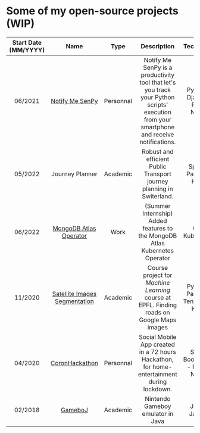 # Some of my open-source projects (WIP)
| Start Date (MM/YYYY) |                                       Name                                      |    Type   |                                                                 Description                                                                |             Tech Stack             | Team Size | Grade ( / 6 ) |
|:--------------------:|:-------------------------------------------------------------------------------:|:---------:|:------------------------------------------------------------------------------------------------------------------------------------------:|:----------------------------------:|:---------:|:-------------:|
|        06/2021       |         [Notify Me SenPy](https://github.com/magantoine/senpy-package/)         | Personnal | Notify Me SenPy is a productivity tool that let's you track your Python scripts' execution from your smartphone and receive notifications. |   Python - Django - React Native   |     4     |       -       |
|        05/2022       |                                 Journey Planner                                 |  Academic |                                    Robust and efficient Public Transport journey planning in Switerland.                                   |        Spark - Pandas - HDFS       |     4     |               |
|        06/2022       |  [MongoDB Atlas Operator](https://github.com/mongodb/mongodb-atlas-kubernetes)  |    Work   |                                 (Summer Internship) Added features to the MongoDB Atlas Kubernetes Operator                                |           Go - Kubernetes          |     -     |       -       |
|        11/2020       | [Satellite Images Segmentation](https://github.com/Julien-Ben/CS-433-project-2) | Academic  |                          Course project for *Machine Learning* course at EPFL. Finding roads on Google Maps images                         | Python - Pandas - TensorFlow Keras |     3     |      5.5      |
|        04/2020       |          [CoronHackathon](https://github.com/Julien-Ben/Coronhackathon)         | Personnal |                         Social Mobile App created in a 72 hours Hackathon, for home-entertainment during lockdown.                         |  Spring Boot (Java) - React-Native |     8     |       -       |
|        02/2018       |         [GameboJ](https://github.com/JulienVig/CS-108-Gameboy-Emulator)         |  Academic |                                                      Nintendo Gameboy emulator in Java                                                     |            Java - JavaFX           |     2     |       6       |
